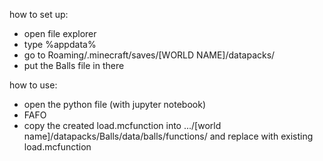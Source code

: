 how to set up:

- open file explorer
- type %appdata%
- go to Roaming/.minecraft/saves/[WORLD NAME]/datapacks/
- put the Balls file in there

how to use:
- open the python file (with jupyter notebook)
- FAFO
- copy the created load.mcfunction into .../[world name]/datapacks/Balls/data/balls/functions/
  and replace with existing load.mcfunction
